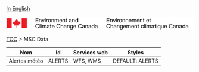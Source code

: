 [In English](geomet-alerts_en.md)

![ECCC logo](../../img_eccc-logo.png)

[TOC](../geomet-alerts_fr.md) > MSC Data


Nom           | Id     | Services web | Styles         
--------------|--------|--------------|----------------
Alertes météo | ALERTS | WFS, WMS     | DEFAULT: ALERTS

